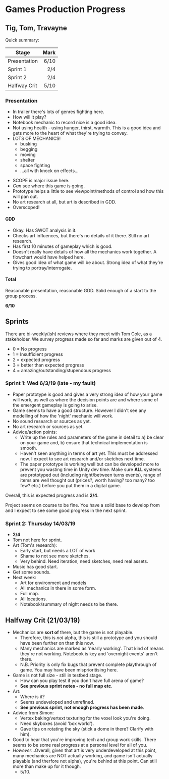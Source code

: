 # Games Production Progress

## Tig, Tom, Travayne

Quick summary:

| Stage        | Mark |
| ------------ | ----:|
| Presentation | 6/10 |
| Sprint 1     |  2/4 |
| Sprint 2     |  2/4 |
| Halfway Crit | 5/10 |

### Presentation

+ In trailer there's lots of genres fighting here.
+ How will it play?
+ Notebook mechanic to record nice is a good idea.
+ Not using health - using hunger, thirst, warmth. This is a good idea and gets more to the heart of what they're trying to convey.
+ LOTS OF MECHANICS!
  - busking
  - begging
  - moving
  - shelter
  - space fighting
  - ...all with knock on effects...
- SCOPE is major issue here.
- *Can* see where this game is going.
- Prototype helps a little to see viewpoint/methods of control and how this will pan out.
- No art research at all, but art is described in GDD.
- Overscoped!

#### GDD

+ Okay. Has SWOT analysis in it.
+ Checks art influences, but there's no details of it there. Still no art research.
+ Has first 10 minutes of gameplay which is good.
+ Doesn't really have details of how all the mechanics work together. A flowchart would have helped here.
+ Gives good idea of what game will be about. Strong idea of what they're trying to portray/interrogate.

#### Total

Reasonable presentation, reasonable GDD. Solid enough of a start to the group process.

**6/10**

## Sprints

There are bi-weekly(ish) reviews where they meet with Tom Cole, as a stakeholder. We survey progress made so far and marks are given out of 4.

- 0 = No progress
- 1 = Insufficient progress
- 2 = expected progress
- 3 = better than expected progress
- 4 = amazing/outstanding/stupendous progress

### Sprint 1: Wed 6/3/19 (late - my fault)


- Paper prototype is good and gives a very strong idea of how your game will work, as well as where the decision points are and where some of the emergent gameplay is going to arise.
- Game seems to have a good structure. However I didn't see any modelling of how the 'night' mechanic will work.
- No sound research or sources as yet.
- No art research or sources as yet.
- Advice/action points:
  - Write up the rules and parameters of the game in detail to a) be clear on your game and, b) ensure that technical implementation is smooth.
  - Haven't seen anything in terms of art yet. This must be addressed now. I expect to see art research and/or sketches next time.
  - The paper prototype is working well but can be developed more to prevent you wasting time in Unity dev time. Make sure **ALL** systems are prototyped out (including night/between turns events), range of items are well thought out (prices?, worth having? too many? too few? etc.) before you put them in a digital game.

Overall, this is expected progress and is **2/4**.

Project seems on course to be fine. You have a solid base to develop from and I expect to see some good progress in the next sprint.

### Sprint 2: Thursday 14/03/19

- **2/4**
- Tom not here for sprint.
- Art (Tom's research):
  - Early start, but needs a LOT of work
  - Shame to not see more sketches.
  - Very behind. Need iteration, need sketches, need real assets.
- Music has good start.
- Get some sounds.
- Next week:
  - Art for environment and models
  - All mechanics in there in some form.
  - Full map.
  - All locations.
  - Notebook/summary of night needs to be there.

## Halfway Crit (21/03/19)

- Mechanics are **sort of** there, but the game is not playable.
  - Therefore, this is *not* alpha, this is still a prototype and you should have been further on than this now.
  - Many mechanics are marked as 'nearly working'. That kind of means they're not working. Notebook is key and 'overnight events' aren't there.
  - N.B. Priority is only fix bugs that prevent complete playthrough of game. You may have been misprioritising here.
- Game is not full size - still in testbed stage.
  - How can you play test if you don't have full arena of game?
  - **See previous sprint notes - no full map etc**.
- Art:
  - Where is it?
  - Seems undeveloped and unrefined.
  - **See previous sprint, not enough progress has been made**.
- Advice from Simon:
  - Vertex baking/vertext texturing for the voxel look you're doing.
  - Need skyboxes (avoid 'box world').
  - Gave tips on rotating the sky (stick a dome in there? Clarify with him).
- Good to hear that you're improving tech and group work skills. There seems to be some real progress at a personal level for all of you.
- _However_...Overall, given that art is very underdeveloped at this point, many mechanics are NOT actually working, and game isn't actually playable (and therfore not alpha), you're behind at this point. Can still more than make up for it though.
  - 5/10.
